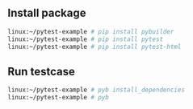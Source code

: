 ## Install package

```bash
linux:~/pytest-example # pip install pybuilder
linux:~/pytest-example # pip install pytest
linux:~/pytest-example # pip install pytest-html
```

## Run testcase

```bash
linux:~/pytest-example # pyb install_dependencies
linux:~/pytest-example # pyb
```

